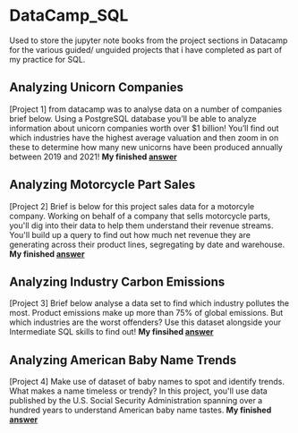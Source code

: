 # DataCamp_SQL

Used to store the jupyter note books from the project sections in Datacamp for the various guided/ unguided projects that i have completed as part of my practice for SQL.  

## Analyzing Unicorn Companies 
[Project 1] from datacamp was to analyse data on a number of companies brief below.
Using a PostgreSQL database you’ll be able to analyze information about unicorn companies worth over $1 billion! You’ll find out which industries have the highest average valuation and then zoom in on these to determine how many new unicorns have been produced annually between 2019 and 2021! **My finished [answer](https://github.com/Asomand/DataCamp_SQL/blob/1522975cda98070aba572bc0afa3aedc1db22dfe/Unicorns/notebook.ipynb)** 

## Analyzing Motorcycle Part Sales 
[Project 2] Brief is below for this project sales data for a motorcyle company.
Working on behalf of a company that sells motorcycle parts, you'll dig into their data to help them understand their revenue streams. You'll build up a query to find out how much net revenue they are generating across their product lines, segregating by date and warehouse. **My finished [answer](https://github.com/Asomand/DataCamp_SQL/blob/4ab0873d08a9a79ec78377316e404590207e7ddb/Motorcyle/notebook.ipynb)**

## Analyzing Industry Carbon Emissions
[Project 3] Brief below analyse a data set to find which industry pollutes the most.
Product emissions make up more than 75% of global emissions. But which industries are the worst offenders?
Use this dataset alongside your Intermediate SQL skills to find out! **My finsihed [answer](https://github.com/Asomand/DataCamp_SQL/blob/d43f73d43fc77eec4b43ddd318cabdfc45e97547/Carbon%20Emissions/notebook%20(1).ipynb)**

## Analyzing American Baby Name Trends
[Project 4] Make use of dataset of baby names to spot and identify trends.
What makes a name timeless or trendy? In this project, you'll use data published by the U.S. Social Security Administration spanning over a hundred years to understand American baby name tastes. **My finished [answer](https://github.com/Asomand/DataCamp_SQL/blob/d43f73d43fc77eec4b43ddd318cabdfc45e97547/Baby%20Names/notebook.ipynb)**
